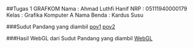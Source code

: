 ##Tugas 1 GRAFKOM
Nama        : Ahmad Luthfi Hanif
NRP         : 05111940000179
Kelas       : Grafika Komputer A
Nama Benda  : Kardus Susu

###Sudut Pandang yang diambil
[pov1](https://github.com/ALuthfiH/Image/blob/main/20210922_232211.jpg)
[pov2](https://github.com/ALuthfiH/Image/blob/main/20210922_232249.jpg)

###Hasil WebGL dari Sudut Pandang yang diambil
[WebGL](https://github.com/ALuthfiH/Image/blob/main/Screenshot%20(252).png)

